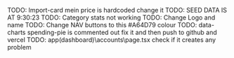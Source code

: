 TODO: Import-card mein price is hardcoded change it
TODO: SEED DATA IS AT 9:30:23
TODO: Category stats not working
TODO: Change Logo and name
TODO: Change NAV buttons to this #A64D79 colour
TODO: data-charts spending-pie is commented out fix it and then push to github and vercel
TODO: app\(dashboard)\accounts\page.tsx check if it creates any problem
